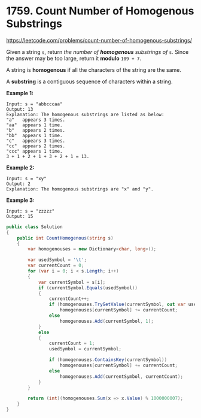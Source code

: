 # 1759. Count Number of Homogenous Substrings
https://leetcode.com/problems/count-number-of-homogenous-substrings/

Given a string `s`, return *the number of **homogenous** substrings of* `s`*.* Since the answer may be too large, return it **modulo** `109 + 7`.

A string is **homogenous** if all the characters of the string are the same.

A **substring** is a contiguous sequence of characters within a string.

**Example 1:**

```
Input: s = "abbcccaa"
Output: 13
Explanation: The homogenous substrings are listed as below:
"a"   appears 3 times.
"aa"  appears 1 time.
"b"   appears 2 times.
"bb"  appears 1 time.
"c"   appears 3 times.
"cc"  appears 2 times.
"ccc" appears 1 time.
3 + 1 + 2 + 1 + 3 + 2 + 1 = 13.
```

**Example 2:**

```
Input: s = "xy"
Output: 2
Explanation: The homogenous substrings are "x" and "y".
```

**Example 3:**

```
Input: s = "zzzzz"
Output: 15
```

```csharp
public class Solution
{
	public int CountHomogenous(string s)
	{
		var homogenouses = new Dictionary<char, long>();

		var usedSymbol = '\t';
		var currentCount = 0;
		for (var i = 0; i < s.Length; i++)
		{
			var currentSymbol = s[i];
			if (currentSymbol.Equals(usedSymbol))
			{
				currentCount++;
				if (homogenouses.TryGetValue(currentSymbol, out var usedCount))
					homogenouses[currentSymbol] += currentCount;
				else
					homogenouses.Add(currentSymbol, 1);
			}
			else
			{
				currentCount = 1;
				usedSymbol = currentSymbol;

				if (homogenouses.ContainsKey(currentSymbol))
					homogenouses[currentSymbol] += currentCount;
				else
					homogenouses.Add(currentSymbol, currentCount);
			}
		}

		return (int)(homogenouses.Sum(x => x.Value) % 1000000007);
	}
}
```